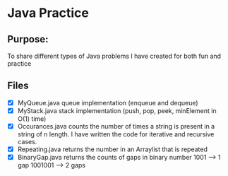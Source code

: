 # Java Practice

## Purpose:
To share different types of Java problems I have created for both fun and practice

## Files
- [x] MyQueue.java queue implementation (enqueue and dequeue)
- [x] MyStack.java stack implementation (push, pop, peek, minElement in O(1) time)
- [x] Occurances.java counts the number of times a string is present in a string of n length. I have written the code for iterative and recursive cases.
- [x] Repeating.java returns the number in an Arraylist that is repeated
- [x] BinaryGap.java returns the counts of gaps in binary number 1001 --> 1 gap 1001001 --> 2 gaps